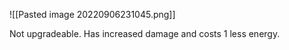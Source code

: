 ![[Pasted image 20220906231045.png]]

Not upgradeable.  Has increased damage and costs 1 less energy.